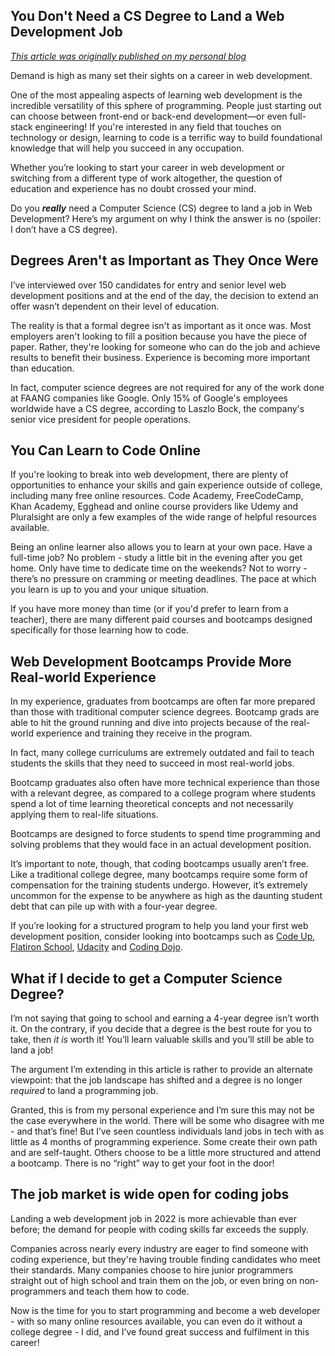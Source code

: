 ## You Don't Need a CS Degree to Land a Web Development Job

_[This article was originally published on my personal blog](https://braydoncoyer.dev/blog/you-don%27t-need-a-cs-degree-to-land-a-web-development-job)_

Demand is high as many set their sights on a career in web development. 

One of the most appealing aspects of learning web development is the incredible versatility of this sphere of programming. People just starting out can choose between front-end or back-end development—or even full-stack engineering! If you're interested in any field that touches on technology or design, learning to code is a terrific way to build foundational knowledge that will help you succeed in any occupation.

Whether you’re looking to start your career in web development or switching from a different type of work altogether, the question of education and experience has no doubt crossed your mind.

Do you ***really*** need a Computer Science (CS) degree to land a job in Web Development? Here’s my argument on why I think the answer is no (spoiler: I don’t have a CS degree). 

## Degrees Aren't as Important as They Once Were

I’ve interviewed over 150 candidates for entry and senior level web development positions and at the end of the day, the decision to extend an offer wasn’t dependent on their level of education.

The reality is that a formal degree isn't as important as it once was. Most employers aren't looking to fill a position because you have the piece of paper. Rather, they're looking for someone who can do the job and achieve results to benefit their business. Experience is becoming more important than education.

In fact, computer science degrees are not required for any of the work done at FAANG companies like Google. Only 15% of Google's employees worldwide have a CS degree, according to Laszlo Bock, the company's senior vice president for people operations.

## You Can Learn to Code Online

If you're looking to break into web development, there are plenty of opportunities to enhance your skills and gain experience outside of college, including many free online resources. Code Academy, FreeCodeCamp, Khan Academy, Egghead and online course providers like Udemy and Pluralsight are only a few examples of the wide range of helpful resources available.

Being an online learner also allows you to learn at your own pace. Have a full-time job? No problem - study a little bit in the evening after you get home. Only have time to dedicate time on the weekends? Not to worry - there’s no pressure on cramming or meeting deadlines. The pace at which you learn is up to you and your unique situation.

If you have more money than time (or if you'd prefer to learn from a teacher), there are many different paid courses and bootcamps designed specifically for those learning how to code.

## Web Development Bootcamps Provide More Real-world Experience

In my experience, graduates from bootcamps are often far more prepared than those with traditional computer science degrees. Bootcamp grads are able to hit the ground running and dive into projects because of the real-world experience and training they receive in the program.

In fact, many college curriculums are extremely outdated and fail to teach students the skills that they need to succeed in most real-world jobs.

Bootcamp graduates also often have more technical experience than those with a relevant degree, as compared to a college program where students spend a lot of time learning theoretical concepts and not necessarily applying them to real-life situations.

Bootcamps are designed to force students to spend time programming and solving problems that they would face in an actual development position.

It’s important to note, though, that coding bootcamps usually aren’t free. Like a traditional college degree, many bootcamps require some form of compensation for the training students undergo. However, it’s extremely uncommon for the expense to be anywhere as high as the daunting student debt that can pile up with with a four-year degree.

If you’re looking for a structured program to help you land your first web development position, consider looking into bootcamps such as [Code Up](https://codeup.com/program/data-science/?utm_campaign=The+Social+Robin+-+Search+-+San+Antonio+-+DS&utm_medium=ppc&utm_term=codeup&utm_source=adwords&hsa_net=adwords&hsa_mt=b&hsa_ver=3&hsa_grp=101818371279&hsa_ad=452789059416&hsa_tgt=kwd-303629395623&hsa_cam=10300080163&hsa_acc=2267998492&hsa_src=g&hsa_kw=codeup&gclid=Cj0KCQjwxtSSBhDYARIsAEn0thRnWvMaKbE_dUrmNu4kIUmJwg1d74CiAd7GCN0d_LAvZyiQXTxnYUYaAtHTEALw_wcB), [Flatiron School](https://flatironschool.com/welcome-to-flatiron-school/?utm_source=Google&utm_medium=ppc&utm_campaign=12728169839&utm_content=127574231184&utm_term=flatiron%20school&uqaid=513799628798&Cj0KCQjwxtSSBhDYARIsAEn0thTQa0u-zcWd68JDoXAiiWlpyLCj_eTlXehvrKWzRHUbRPMJBI-jwvcaAq_SEALw_wcB&gclid=Cj0KCQjwxtSSBhDYARIsAEn0thTQa0u-zcWd68JDoXAiiWlpyLCj_eTlXehvrKWzRHUbRPMJBI-jwvcaAq_SEALw_wcB), [Udacity](https://www.udacity.com/online-learning-for-individuals?utm_source=gsem_brand&utm_medium=ads_r&utm_campaign=747168232_c_individuals&utm_term=126315200811&utm_keyword=udacity_e&gclid=Cj0KCQjwxtSSBhDYARIsAEn0thSld1mtcnAqhPGWjTX4vEhFdqQZkDqM_jExREc5iNkyu3FnYb5HL9AaAsgrEALw_wcB) and [Coding Dojo](https://www.codingdojo.com/). 

## What if I decide to get a Computer Science Degree?

I’m not saying that going to school and earning a 4-year degree isn’t worth it. On the contrary, if you decide that a degree is the best route for you to take, then *it is* worth it! You’ll learn valuable skills and you’ll still be able to land a job! 

The argument I’m extending in this article is rather to provide an alternate viewpoint: that the job landscape has shifted and a degree is no longer *required* to land a programming job.

Granted, this is from my personal experience and I’m sure this may not be the case everywhere in the world. There will be some who disagree with me - and that’s fine! But I’ve seen countless individuals land jobs in tech with as little as 4 months of programming experience. Some create their own path and are self-taught. Others choose to be a little more structured and attend a bootcamp. There is no “right” way to get your foot in the door!

## The job market is wide open for coding jobs

Landing a web development job in 2022 is more achievable than ever before; the demand for people with coding skills far exceeds the supply.

Companies across nearly every industry are eager to find someone with coding experience, but they're having trouble finding candidates who meet their standards. Many companies choose to hire junior programmers straight out of high school and train them on the job, or even bring on non-programmers and teach them how to code.

Now is the time for you to start programming and become a web developer - with so many online resources available, you can even do it without a college degree - I did, and I’ve found great success and fulfilment in this career!
